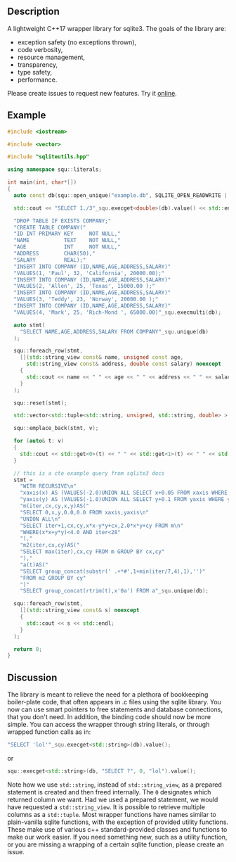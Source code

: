 ## Description
A lightweight C++17 wrapper library for sqlite3. The goals of the library are:
- exception safety (no exceptions thrown),
- code verbosity,
- resource management,
- transparency,
- type safety,
- performance.

Please create issues to request new features. Try it [online](http://htmlpreview.github.io/?https://github.com/user1095108/examples/blob/master/testsqu.html).
## Example
```c++
#include <iostream>

#include <vector>

#include "sqliteutils.hpp"

using namespace squ::literals;

int main(int, char*[])
{
  auto const db(squ::open_unique("example.db", SQLITE_OPEN_READWRITE | SQLITE_OPEN_CREATE));

  std::cout << "SELECT 1./3"_squ.execget<double>(db).value() << std::endl;

  "DROP TABLE IF EXISTS COMPANY;"
  "CREATE TABLE COMPANY("
  "ID INT PRIMARY KEY     NOT NULL,"
  "NAME           TEXT    NOT NULL,"
  "AGE            INT     NOT NULL,"
  "ADDRESS        CHAR(50),"
  "SALARY         REAL);"
  "INSERT INTO COMPANY (ID,NAME,AGE,ADDRESS,SALARY)"
  "VALUES(1, 'Paul', 32, 'California', 20000.00);"
  "INSERT INTO COMPANY (ID,NAME,AGE,ADDRESS,SALARY)"
  "VALUES(2, 'Allen', 25, 'Texas', 15000.00 );"
  "INSERT INTO COMPANY (ID,NAME,AGE,ADDRESS,SALARY)"
  "VALUES(3, 'Teddy', 23, 'Norway', 20000.00 );"
  "INSERT INTO COMPANY (ID,NAME,AGE,ADDRESS,SALARY)"
  "VALUES(4, 'Mark', 25, 'Rich-Mond ', 65000.00)"_squ.execmulti(db);

  auto stmt(
    "SELECT NAME,AGE,ADDRESS,SALARY FROM COMPANY"_squ.unique(db)
  );

  squ::foreach_row(stmt,
    [](std::string_view const& name, unsigned const age,
      std::string_view const& address, double const salary) noexcept
    {
      std::cout << name << " " << age << " " << address << " " << salary << std::endl;
    }
  );

  squ::reset(stmt);

  std::vector<std::tuple<std::string, unsigned, std::string, double> > v;

  squ::emplace_back(stmt, v);

  for (auto& t: v)
  {
    std::cout << std::get<0>(t) << " " << std::get<1>(t) << " " << std::get<2>(t) << " " << std::get<3>(t) << std::endl;
  }

  // this is a cte example query from sqlite3 docs
  stmt = 
    "WITH RECURSIVE\n"
    "xaxis(x) AS (VALUES(-2.0)UNION ALL SELECT x+0.05 FROM xaxis WHERE x<1.2),"
    "yaxis(y) AS (VALUES(-1.0)UNION ALL SELECT y+0.1 FROM yaxis WHERE y<1.0),"
    "m(iter,cx,cy,x,y)AS("
    "SELECT 0,x,y,0.0,0.0 FROM xaxis,yaxis\n"
    "UNION ALL\n"
    "SELECT iter+1,cx,cy,x*x-y*y+cx,2.0*x*y+cy FROM m\n"
    "WHERE(x*x+y*y)<4.0 AND iter<28"
    "),"
    "m2(iter,cx,cy)AS("
    "SELECT max(iter),cx,cy FROM m GROUP BY cx,cy"
    "),"
    "a(t)AS("
    "SELECT group_concat(substr(' .+*#',1+min(iter/7,4),1),'')"
    "FROM m2 GROUP BY cy"
    ")"
    "SELECT group_concat(rtrim(t),x'0a') FROM a"_squ.unique(db);

  squ::foreach_row(stmt,
    [](std::string_view const& s) noexcept
    {
      std::cout << s << std::endl;
    }
  );

  return 0;
}
```
## Discussion
The library is meant to relieve the need for a plethora of bookkeeping boiler-plate code, that often appears in .c files using the sqlite library. You now can use smart pointers to free statements and database connections, that you don't need. In addition, the binding code should now be more simple. You can access the wrapper through string literals, or through wrapped function calls as in:
```c++
"SELECT 'lol'"_squ.execget<std::string>(db).value();
```
or
```c++
squ::execget<std::string>(db, "SELECT ?", 0, "lol").value();
```
Note how we use `std::string`, instead of `std::string_view`, as a prepared statement is created and then freed internally. The `0` designates which returned column we want. Had we used a prepared statement, we would have requested a `std::string_view`. It is possible to retrieve multiple columns as a `std::tuple`. Most wrapper functions have names similar to plain-vanilla sqlite functions, with the exception of provided utility functions. These make use of various c++ standard-provided classes and functions to make our work easier. If you need something new, such as a utility function, or you are missing a wrapping of a certain sqlite function, please create an issue.
